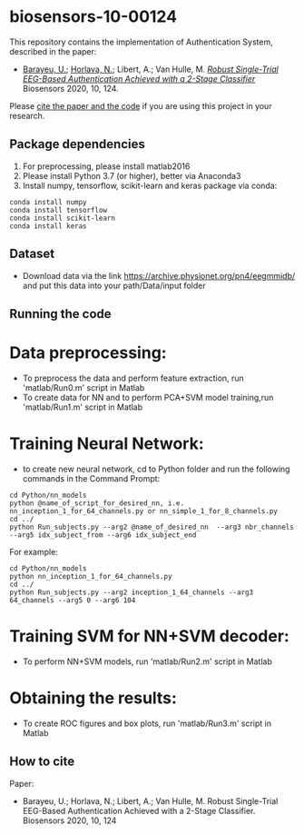 # biosensors-10-00124

This repository contains the implementation of Authentication System, described in the paper:
- [Barayeu, U.](https://github.com/UladzislauBarayeu); [Horlava, N.](https://github.com/HorlavaNastassya); Libert, A.; Van Hulle, M. 
[*Robust Single-Trial EEG-Based Authentication Achieved with a 2-Stage Classifier* ](https://www.mdpi.com/2079-6374/10/9/124)
Biosensors 2020, 10, 124.

Please [cite the paper and the code](#how-to-cite) if you are using this project in your research.

## Package dependencies
1. For preprocessing, please install matlab2016 
2. Please install Python 3.7 (or higher), better via Anaconda3
3. Install numpy, tensorflow, scikit-learn and keras package via conda:
```
conda install numpy
conda install tensorflow
conda install scikit-learn
conda install keras
``` 

## Dataset

- Download data via the link https://archive.physionet.org/pn4/eegmmidb/ and put this data into your path/Data/input folder

## Running the code 

# Data preprocessing: 
- To preprocess the data and perform feature extraction, run 'matlab/Run0.m' script in Matlab
- To create data for NN and to perform PCA+SVM model training,run 'matlab/Run1.m' script in Matlab

# Training Neural Network:
- to create new neural network, cd to Python folder and run the following commands in the Command Prompt:
```
cd Python/nn_models
python @name_of_script_for_desired_nn, i.e. nn_inception_1_for_64_channels.py or nn_simple_1_for_8_channels.py 
cd ../ 
python Run_subjects.py --arg2 @name_of_desired_nn  --arg3 nbr_channels --arg5 idx_subject_from --arg6 idx_subject_end
```

For example:

```
cd Python/nn_models
python nn_inception_1_for_64_channels.py
cd ../
python Run_subjects.py --arg2 inception_1_64_channels --arg3 64_channels --arg5 0 --arg6 104
```

# Training SVM for NN+SVM decoder:
- To perform NN+SVM models, run 'matlab/Run2.m' script in Matlab

# Obtaining the results:
- To create ROC figures and box plots, run 'matlab/Run3.m' script in Matlab

## How to cite

Paper:
- Barayeu, U.; Horlava, N.; Libert, A.; Van Hulle, M. Robust Single-Trial EEG-Based Authentication Achieved with a 2-Stage Classifier. Biosensors 2020, 10, 124


